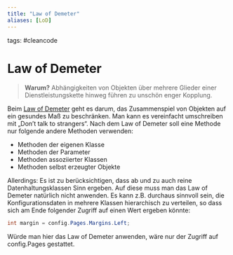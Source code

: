 ```yaml
---
title: "Law of Demeter"
aliases: [LoD]
---
```

tags: #cleancode 

# Law of Demeter

>**Warum?**
>Abhängigkeiten von Objekten über mehrere Glieder einer Dienstleistungskette hinweg führen zu unschön enger Kopplung.

Beim [Law of Demeter](http://www.lieser-online.de/blog/?p=124) geht es darum, das Zusammenspiel von Objekten auf ein gesundes Maß zu beschränken. Man kann es vereinfacht umschreiben mit „Don’t talk to strangers“. Nach dem Law of Demeter soll eine Methode nur folgende andere Methoden verwenden:

-   Methoden der eigenen Klasse
-   Methoden der Parameter
-   Methoden assoziierter Klassen
-   Methoden selbst erzeugter Objekte

Allerdings: Es ist zu berücksichtigen, dass ab und zu auch reine Datenhaltungsklassen Sinn ergeben. Auf diese muss man das Law of Demeter natürlich nicht anwenden. Es kann z.B. durchaus sinnvoll sein, die Konfigurationsdaten in mehrere Klassen hierarchisch zu verteilen, so dass sich am Ende folgender Zugriff auf einen Wert ergeben könnte:

```csharp
int margin = config.Pages.Margins.Left;
```

Würde man hier das Law of Demeter anwenden, wäre nur der Zugriff auf config.Pages gestattet.
